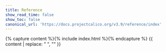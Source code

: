 ```yaml
---
title: Reference
show_read_time: false
show_toc: false
canonical_url: 'https://docs.projectcalico.org/v3.9/reference/index'
---
```


{% capture content %}{% include index.html %}{% endcapture %}
{{ content | replace: "    ", "" }}
